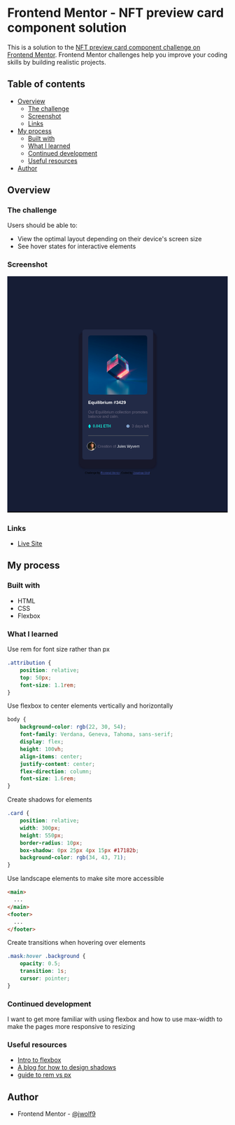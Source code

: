 # Frontend Mentor - NFT preview card component solution

This is a solution to the [NFT preview card component challenge on Frontend Mentor](https://www.frontendmentor.io/challenges/nft-preview-card-component-SbdUL_w0U). Frontend Mentor challenges help you improve your coding skills by building realistic projects. 

## Table of contents

- [Overview](#overview)
  - [The challenge](#the-challenge)
  - [Screenshot](#screenshot)
  - [Links](#links)
- [My process](#my-process)
  - [Built with](#built-with)
  - [What I learned](#what-i-learned)
  - [Continued development](#continued-development)
  - [Useful resources](#useful-resources)
- [Author](#author)

## Overview

### The challenge

Users should be able to:

- View the optimal layout depending on their device's screen size
- See hover states for interactive elements

### Screenshot

![](images/nft-screenshot.png)

### Links

- [Live Site](https://jwolf9.github.io/nft-preview-card-component-main/)

## My process

### Built with

- HTML
- CSS
- Flexbox

### What I learned

Use rem for font size rather than px

```css
.attribution { 
    position: relative;
    top: 50px;
    font-size: 1.1rem;
}
```

Use flexbox to center elements vertically and horizontally

```css
body {
    background-color: rgb(22, 30, 54);
    font-family: Verdana, Geneva, Tahoma, sans-serif;
    display: flex;
    height: 100vh;
    align-items: center;
    justify-content: center;
    flex-direction: column;
    font-size: 1.6rem;
}
```

Create shadows for elements

```css
.card {
    position: relative;
    width: 300px;
    height: 550px;
    border-radius: 10px;
    box-shadow: 0px 25px 4px 15px #17182b;
    background-color: rgb(34, 43, 71);
}
```

Use landscape elements to make site more accessible

```html
<main>
  ...
</main>
<footer>
  ...
</footer>
```

Create transitions when hovering over elements
```css
.mask:hover .background {
    opacity: 0.5;
    transition: 1s;
    cursor: pointer;
}
```

### Continued development

I want to get more familiar with using flexbox and how to use max-width to make the pages more responsive to resizing

### Useful resources

- [Intro to flexbox](https://css-tricks.com/snippets/css/a-guide-to-flexbox/)
- [A blog for how to design shadows](https://www.example.com)
- [guide to rem vs px](https://engageinteractive.co.uk/blog/em-vs-rem-vs-px)

## Author

- Frontend Mentor - [@jwolf9](https://www.frontendmentor.io/profile/jwolf9)
